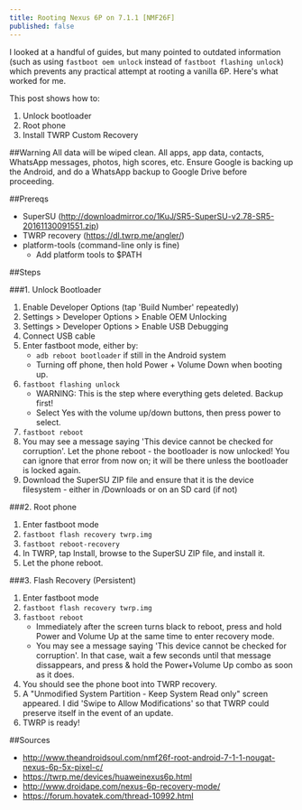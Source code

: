 ```yaml
---
title: Rooting Nexus 6P on 7.1.1 [NMF26F]
published: false
---
```


I looked at a handful of guides, but many pointed to outdated information (such as using ```fastboot oem unlock``` instead of ```fastboot flashing unlock```) which prevents any practical attempt at rooting a vanilla 6P. Here's what worked for me.

This post shows how to:
1. Unlock bootloader
2. Root phone
3. Install TWRP Custom Recovery

##Warning
All data will be wiped clean. All apps, app data, contacts, WhatsApp messages, photos, high scores, etc. Ensure Google is backing up the Android, and do a  WhatsApp backup to Google Drive before proceeding.

##Prereqs
- SuperSU (http://downloadmirror.co/1KuJ/SR5-SuperSU-v2.78-SR5-20161130091551.zip)
- TWRP recovery (https://dl.twrp.me/angler/)
- platform-tools (command-line only is fine)
    + Add platform tools to $PATH

##Steps

###1. Unlock Bootloader
1. Enable Developer Options (tap 'Build Number' repeatedly)
2. Settings > Developer Options > Enable OEM Unlocking
3. Settings > Developer Options > Enable USB Debugging
4. Connect USB cable
5. Enter fastboot mode, either by:
    -  ```adb reboot bootloader``` if still in the Android system
    -  Turning off phone, then hold Power + Volume Down when booting up.
6. ```fastboot flashing unlock```
    - WARNING: This is the step where everything gets deleted. Backup first!
    - Select Yes with the volume up/down buttons, then press power to select.
7. ```fastboot reboot```
8. You may see a message saying 'This device cannot be checked for corruption'. Let the phone reboot - the bootloader is now unlocked! You can ignore that error from now on; it will be there unless the bootloader is locked again.
9. Download the SuperSU ZIP file and ensure that it is the device filesystem - either in /Downloads or on an SD card (if not)

###2. Root phone
1. Enter fastboot mode 
2. ```fastboot flash recovery twrp.img```
3. ```fastboot reboot-recovery```
4. In TWRP, tap Install, browse to the SuperSU ZIP file, and install it.
5. Let the phone reboot.

###3. Flash Recovery (Persistent)
1. Enter fastboot mode 
2. ```fastboot flash recovery twrp.img```
3. ```fastboot reboot```
    - Immediately after the screen turns black to reboot, press and hold Power and Volume Up at the same time to enter recovery mode.
    - You may see a message saying 'This device cannot be checked for corruption'. In that case, wait a few seconds until that message dissappears, and press & hold the Power+Volume Up combo as soon as it does.
4. You should see the phone boot into TWRP recovery. 
5. A "Unmodified System Partition - Keep System Read only" screen appeared. I did 'Swipe to Allow Modifications' so that TWRP could preserve itself in the event of an update.
6. TWRP is ready!

##Sources
- http://www.theandroidsoul.com/nmf26f-root-android-7-1-1-nougat-nexus-6p-5x-pixel-c/
- https://twrp.me/devices/huaweinexus6p.html
- http://www.droidape.com/nexus-6p-recovery-mode/
- https://forum.hovatek.com/thread-10992.html